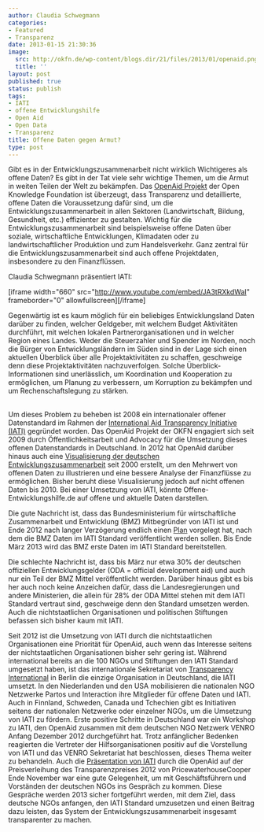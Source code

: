 ```yaml
---
author: Claudia Schwegmann
categories:
- Featured
- Transparenz
date: 2013-01-15 21:30:36
image:
  src: http://okfn.de/wp-content/blogs.dir/21/files/2013/01/openaid.png
  title: ''
layout: post
published: true
status: publish
tags:
- IATI
- offene Entwicklungshilfe
- Open Aid
- Open Data
- Transparenz
title: Offene Daten gegen Armut?
type: post
---
```


Gibt es in der Entwicklungszusammenarbeit nicht wirklich Wichtigeres als offene Daten? Es gibt in der Tat viele sehr wichtige Themen, um die Armut in weiten Teilen der Welt zu bekämpfen. Das [OpenAid Projekt](http://www.openaid.de/de) der Open Knowledge Foundation ist überzeugt, dass Transparenz und detaillierte, offene Daten die Voraussetzung dafür sind, um die Entwicklungszusammenarbeit in allen Sektoren (Landwirtschaft, Bildung, Gesundheit, etc.) effizienter zu gestalten. Wichtig für die Entwicklungszusammenarbeit sind beispielsweise offene Daten über soziale, wirtschaftliche Entwicklungen, Klimadaten oder zu landwirtschaftlicher Produktion und zum Handelsverkehr. Ganz zentral für die Entwicklungszusammenarbeit sind auch offene Projektdaten, insbesondere zu den Finanzflüssen.

Claudia Schwegmann präsentiert IATI:

[iframe width="660" src="http://www.youtube.com/embed/JA3tRXkdWaI" frameborder="0" allowfullscreen][/iframe]

Gegenwärtig ist es kaum möglich für ein beliebiges Entwicklungsland Daten darüber zu finden, welcher Geldgeber, mit welchem Budget Aktivitäten durchführt, mit welchen lokalen Partnerorganisationen und in welcher Region eines Landes. Weder die Steuerzahler und Spender im Norden, noch die Bürger von Entwicklungsländern im Süden sind in der Lage sich einen aktuellen Überblick über alle Projektaktivitäten zu schaffen, geschweige denn diese Projektaktivitäten nachzuverfolgen. Solche Überblick-Informationen sind unerlässlich, um Koordination und Kooperation zu ermöglichen, um Planung zu verbessern, um Korruption zu bekämpfen und um Rechenschaftslegung zu stärken.  
 

Um dieses Problem zu beheben ist 2008 ein internationaler offener Datenstandard im Rahmen der [International Aid Transparency Initiative (IATI)](http://www.aidtransparency.net/) gegründet worden. Das OpenAid Projekt der OKFN engagiert sich seit 2009 durch Öffentlichkeitsarbeit und Advocacy für die Umsetzung dieses offenen Datenstandards in Deutschland. In 2012 hat OpenAid darüber hinaus auch eine [Visualisierung der deutschen Entwicklungszusammenarbeit](http://www.offene-entwicklungshilfe.de/) seit 2000 erstellt, um den Mehrwert von offenen Daten zu illustrieren und eine bessere Analyse der Finanzflüsse zu ermöglichen. Bisher beruht diese Visualisierung jedoch auf nicht offenen Daten bis 2010. Bei einer Umsetzung von IATI, könnte Offene-Entwicklungshilfe.de auf offene und aktuelle Daten darstellen.

Die gute Nachricht ist, dass das Bundesministerium für wirtschaftliche Zusammenarbeit und Entwicklung (BMZ) Mitbegründer von IATI ist und Ende 2012 nach langer Verzögerung endlich einen [Plan](http://www.aidtransparency.net/implementation/attachment/iati-implementation-schedule_germany) vorgelegt hat, nach dem die BMZ Daten im IATI Standard veröffentlicht werden sollen. Bis Ende März 2013 wird das BMZ erste Daten im IATI Standard bereitstellen.

Die schlechte Nachricht ist, dass bis März nur etwa 30% der deutschen offiziellen Entwicklungsgelder (ODA = official development aid) und auch nur ein Teil der BMZ Mittel veröffentlicht werden. Darüber hinaus gibt es bis her auch noch keine Anzeichen dafür, dass die Landesregierungen und andere Ministerien, die allein für 28% der ODA Mittel stehen mit dem IATI Standard vertraut sind, geschweige denn den Standard umsetzen werden. Auch die nichtstaatlichen Organisationen und politischen Stiftungen befassen sich bisher kaum mit IATI.

Seit 2012 ist die Umsetzung von IATI durch die nichtstaatlichen Organisationen eine Priorität für OpenAid, auch wenn das Interesse seitens der nichtstaatlichen Organisationen bisher sehr gering ist. Während international bereits an die 100 NGOs und Stiftungen den IATI Standard umgesetzt haben, ist das internationale Sekretariat von [Transparency International](http://www.transparency.org/whoweare/accountability/iati/1/) in Berlin die einzige Organisation in Deutschland, die IATI umsetzt. In den Niederlanden und den USA mobilisieren die nationalen NGO Netzwerke Partos und Interaction ihre Mitglieder für offene Daten und IATI. Auch in Finnland, Schweden, Canada und Tchechien gibt es Initiativen seitens der nationalen Netzwerke oder einzelner NGOs, um die Umsetzung von IATI zu fördern. Erste positive Schritte in Deutschland war ein Workshop zu IATI, den OpenAid zusammen mit dem deutschen NGO Netzwerk VENRO Anfang Dezember 2012 durchgeführt hat. Trotz anfänglicher Bedenken reagierten die Vertreter der Hilfsorganisationen positiv auf die Vorstellung von IATI und das VENRO Sekretariat hat beschlossen, dieses Thema weiter zu behandeln. Auch die [Präsentation von IATI](http://www.youtube.com/watch?v=JA3tRXkdWaI) durch die OpenAid auf der Preisverleihung des Transparenzpreises 2012 von PricewaterhouseCooper Ende November war eine gute Gelegenheit, um mit Geschäftsführern und Vorständen der deutschen NGOs ins Gespräch zu kommen. Diese Gespräche werden 2013 sicher fortgeführt werden, mit dem Ziel, dass deutsche NGOs anfangen, den IATI Standard umzusetzen und einen Beitrag dazu leisten, das System der Entwicklungszusammenarbeit insgesamt transparenter zu machen.